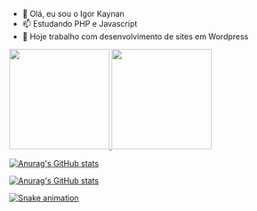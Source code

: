 - 👋 Olá, eu sou o Igor Kaynan
- 📫 Estudando PHP e Javascript
- 🌱 Hoje trabalho com desenvolvimento de sites em Wordpress


<div align="left">
  <a href="https://github.com/igorkaynan">
  <img height="180em" src="https://github-readme-stats.vercel.app/api?username=IgorKaynan&show_icons=false&theme=dark&include_all_commits=false&count_private=false"/>
  <img height="180em" src="https://github-readme-stats.vercel.app/api/top-langs/?username=igorkaynan&layout=compact&langs_count=7&theme=dark"/>
</div>
  
 ![Anurag's GitHub stats](https://github-readme-stats.vercel.app/api?username=anuraghazra&theme=dark&show_icons=true)
 
  
  
  ![Anurag's GitHub stats](https://github-readme-stats.vercel.app/api?username=anuraghazra&theme=dark&show_icons=false)
  
  
  
<div> 
 
  ![Snake animation](https://github.com/igorkaynan/igorkaynan/blob/output/github-contribution-grid-snake.svg)
 
</div>

 
<!---
igorkaynan/igorkaynan is a ✨ special ✨ repository because its `README.md` (this file) appears on your GitHub profile.
You can click the Preview link to take a look at your changes.
--->
